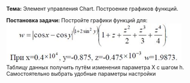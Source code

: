 ﻿**Тема:** Элемент управления Chart. Построение графиков функций.

**Постановка задачи:** Постройте графики функций для:  
![функция](lab8/task.jpg)
Таблицу данных получить путём изменения параметра X с шагом h. Самостоятельно выбрать удобные параметры настройки
